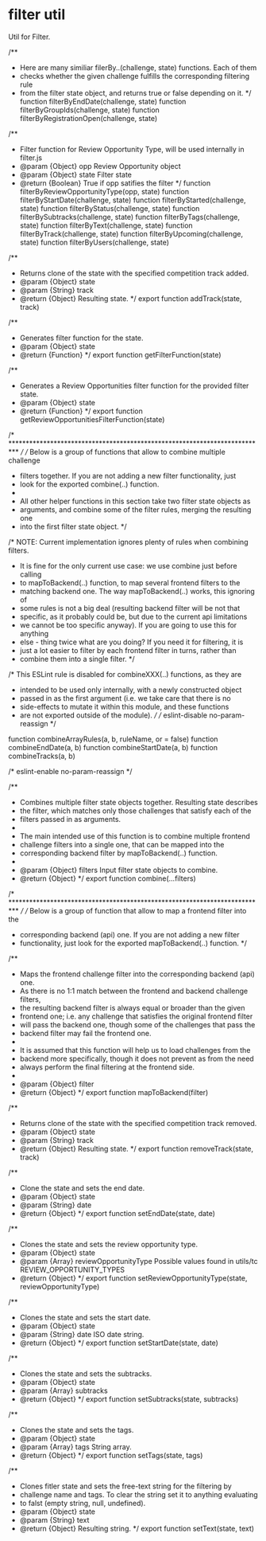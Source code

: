 # filter util
Util for Filter.

 
/**
 * Here are many similiar filerBy..(challenge, state) functions. Each of them
 * checks whether the given challenge fulfills the corresponding filtering rule
 * from the filter state object, and returns true or false depending on it.
 */
function filterByEndDate(challenge, state)
function filterByGroupIds(challenge, state)
function filterByRegistrationOpen(challenge, state)

/**
 * Filter function for Review Opportunity Type, will be used internally in filter.js
 * @param {Object} opp Review Opportunity object
 * @param {Object} state Filter state
 * @return {Boolean} True if opp satifies the filter
 */
function filterByReviewOpportunityType(opp, state)
function filterByStartDate(challenge, state)
function filterByStarted(challenge, state)
function filterByStatus(challenge, state)
function filterBySubtracks(challenge, state)
function filterByTags(challenge, state)
function filterByText(challenge, state)
function filterByTrack(challenge, state)
function filterByUpcoming(challenge, state)
function filterByUsers(challenge, state)

/**
 * Returns clone of the state with the specified competition track added.
 * @param {Object} state
 * @param {String} track
 * @return {Object} Resulting state.
 */
export function addTrack(state, track)

/**
 * Generates filter function for the state.
 * @param {Object} state
 * @return {Function}
 */
export function getFilterFunction(state)

/**
 * Generates a Review Opportunities filter function for the provided filter state.
 * @param {Object} state
 * @return {Function}
 */
export function getReviewOpportunitiesFilterFunction(state)

/* ************************************************************************** */
/* Below is a group of functions that allow to combine multiple challenge
 * filters together. If you are not adding a new filter functionality, just
 * look for the exported combine(..) function.
 *
 * All other helper functions in this section take two filter state objects as
 * arguments, and combine some of the filter rules, merging the resulting one
 * into the first filter state object.
 */

/* NOTE: Current implementation ignores plenty of rules when combining filters.
 * It is fine for the only current use case: we use combine just before calling
 * to mapToBackend(..) function, to map several frontend filters to the
 * matching backend one. The way mapToBackend(..) works, this ignoring of
 * some rules is not a big deal (resulting backend filter will be not that
 * specific, as it probably could be, but due to the current api limitations
 * we cannot be too specific anyway). If you are going to use this for anything
 * else - thing twice what are you doing? If you need it for filtering, it is
 * just a lot easier to filter by each frontend filter in turns, rather than
 * combine them into a single filter. */

/* This ESLint rule is disabled for combineXXX(..) functions, as they are
 * intended to be used only internally, with a newly constructed object
 * passed in as the first argument (i.e. we take care that there is no
 * side-effects to mutate it within this module, and these functions
 * are not exported outside of the module). */
/* eslint-disable no-param-reassign */

function combineArrayRules(a, b, ruleName, or = false)
function combineEndDate(a, b)
function combineStartDate(a, b)
function combineTracks(a, b)

/* eslint-enable no-param-reassign */

/**
 * Combines multiple filter state objects together. Resulting state describes
 * the filter, which matches only those challenges that satisfy each of the
 * filters passed in as arguments.
 *
 * The main intended use of this function is to combine multiple frontend
 * challenge filters into a single one, that can be mapped into the
 * corresponding backend filter by mapToBackend(..) function.
 *
 * @param {Object} filters Input filter state objects to combine.
 * @return {Object}
 */
export function combine(...filters)

/* ************************************************************************** */
/* Below is a group of function that allow to map a frontend filter into the
 * corresponding backend (api) one. If you are not adding a new filter
 * functionality, just look for the exported mapToBackend(..) function. */

/**
 * Maps the frontend challenge filter into the corresponding backend (api) one.
 * As there is no 1:1 match between the frontend and backend challenge filters,
 * the resulting backend filter is always equal or broader than the given
 * frontend one; i.e. any challenge that satisfies the original frontend filter
 * will pass the backend one, though some of the challenges that pass the
 * backend filter may fail the frontend one.
 *
 * It is assumed that this function will help us to load challenges from the
 * backend more specifically, though it does not prevent as from the need
 * always perform the final filtering at the frontend side.
 *
 * @param {Object} filter
 * @return {Object}
 */
export function mapToBackend(filter)

/**
 * Returns clone of the state with the specified competition track removed.
 * @param {Object} state
 * @param {String} track
 * @return {Object} Resulting state.
 */
export function removeTrack(state, track)

/**
 * Clone the state and sets the end date.
 * @param {Object} state
 * @param {String} date
 * @return {Object}
 */
export function setEndDate(state, date)

/**
 * Clones the state and sets the review opportunity type.
 * @param {Object} state
 * @param {Array} reviewOpportunityType Possible values found in utils/tc REVIEW_OPPORTUNITY_TYPES
 * @return {Object}
 */
export function setReviewOpportunityType(state, reviewOpportunityType)

/**
 * Clones the state and sets the start date.
 * @param {Object} state
 * @param {String} date ISO date string.
 * @return {Object}
 */
export function setStartDate(state, date)

/**
 * Clones the state and sets the subtracks.
 * @param {Object} state
 * @param {Array} subtracks
 * @return {Object}
 */
export function setSubtracks(state, subtracks)

/**
 * Clones the state and sets the tags.
 * @param {Object} state
 * @param {Array} tags String array.
 * @return {Object}
 */
export function setTags(state, tags)

/**
 * Clones fitler state and sets the free-text string for the filtering by
 * challenge name and tags. To clear the string set it to anything evaluating
 * to falst (empty string, null, undefined).
 * @param {Object} state
 * @param {String} text
 * @return {Object} Resulting string.
 */
export function setText(state, text)